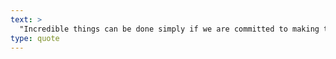 ```yaml
---
text: >
  "Incredible things can be done simply if we are committed to making them happen." - Sadhguru
type: quote
---
```

